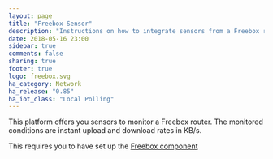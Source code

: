 ```yaml
---
layout: page
title: "Freebox Sensor"
description: "Instructions on how to integrate sensors from a Freebox router into Home Assistant."
date: 2018-05-16 23:00
sidebar: true
comments: false
sharing: true
footer: true
logo: freebox.svg
ha_category: Network
ha_release: "0.85"
ha_iot_class: "Local Polling"
---
```



This platform offers you sensors to monitor a Freebox router. The monitored conditions are
instant upload and download rates in KB/s.

This requires you to have set up the [Freebox component](/components/freebox/)
